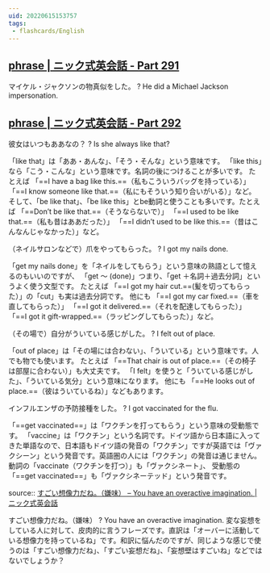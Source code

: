 ```yaml
---
uid: 20220615153757
tags:
 - flashcards/English
---
```



## [phrase | ニック式英会話 - Part 291](https://nic-english.com/phrase/page/291/)

マイケル・ジャクソンの物真似をした。
?
He did a Michael Jackson impersonation.
<!--SR:!2022-07-27,31,282-->


## [phrase | ニック式英会話 - Part 292](https://nic-english.com/phrase/page/292/)

彼女はいつもああなの？
?
Is she always like that?
<!--SR:!2022-09-09,58,262-->


「like that」は「ああ・あんな」、「そう・そんな」という意味です。
「like this」なら「こう・こんな」という意味です。名詞の後につけることが多いです。
たとえば
「==I have a bag like this.==（私もこういうバッグを持っている）」
「==I know someone like that.==（私にもそういう知り合いがいる）」など。
そして、「be like that」、「be like this」とbe動詞と使うことも多いです。たとえば
「==Don’t be like that.==（そうならないで）」
「==I used to be like that.==（私も昔はああだった）」
「==I didn’t used to be like this.==（昔はこんなんじゃなかった）」など。
<!--SR:!2022-08-09,37,262!2022-07-25,29,282!2022-08-18,49,302!2022-07-31,31,282!2022-07-29,33,282-->


（ネイルサロンなどで）爪をやってもらった。
?
I got my nails done.
<!--SR:!2022-08-16,47,302-->


「get my nails done」を「ネイルをしてもらう」という意味の熟語として憶えるのもいいのですが、
「get 〜 (done)」つまり、「get ＋名詞＋過去分詞」というよく使う文型です。
たとえば
「==I got my hair cut.==(髪を切ってもらった）」の「cut」も実は過去分詞です。
他にも
「==I got my car fixed.==（車を直してもらった）」
「==I got it delivered.==（それを配達してもらった）」
「==I got it gift-wrapped.==（ラッピングしてもらった）」など。
<!--SR:!2022-08-20,50,302!2022-08-17,48,302!2022-08-04,35,282!2022-08-13,44,302-->


（その場で）自分がういている感じがした。
?
I felt out of place.
<!--SR:!2022-08-14,45,302-->


「out of place」は「その場には合わない」、「ういている」という意味です。人でも物でも使います。
たとえば
「==That chair is out of place.==（その椅子は部屋に合わない）」も大丈夫です。
「I felt」を使うと「ういている感じがした」、「ういている気分」という意味になります。
他にも
「==He looks out of place.==（彼はういているね）」などもあります。
<!--SR:!2022-09-04,58,282!2022-08-17,44,282-->


インフルエンザの予防接種をした。
?
I got vaccinated for the flu.
<!--SR:!2022-08-15,46,302-->


「==get vaccinated==」は「ワクチンを打ってもらう」という意味の受動態です。
「vaccine」は「ワクチン」という名詞です。ドイツ語から日本語に入ってきた単語なので、日本語もドイツ語の発音の「ワクチン」ですが英語では「ヴァクシーン」という発音です。英語圏の人には「ワクチン」の発音は通じません。
動詞の「vaccinate（ワクチンを打つ）」も「ヴァクシネート」、
受動態の「==get vaccinated==」も「ヴァクシネーテッド」という発音です。
<!--SR:!2022-08-21,51,302!2022-08-19,50,302-->


source:: [すごい想像力だね。（嫌味） – You have an overactive imagination. | ニック式英会話](https://nic-english.com/phrase/you-have-an-overactive-imagination/)

すごい想像力だね。（嫌味）
?
You have an overactive imagination.
変な妄想をしている人に対して、皮肉的に言うフレーズです。直訳は「オーバーに活動している想像力を持っているね」です。和訳に悩んだのですが、同じような感じで使うのは「すごい想像力だね」、「すごい妄想だね」、「妄想壁はすごいね」などではないでしょうか？
<!--SR:!2022-07-27,31,282-->